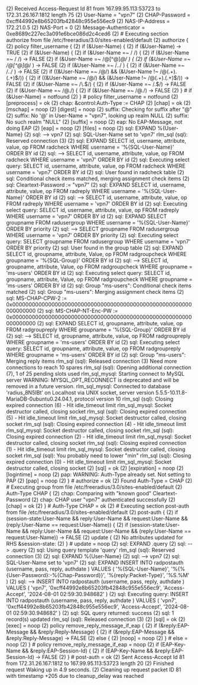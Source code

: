 (2) Received Access-Request Id 81 from 167.99.95.113:53723 to 172.31.26.167:1812 length 75
(2)   User-Name = "vpn7"
(2)   CHAP-Password = 0xcff44992e8b65203fb42848c955e556ec9
(2)   NAS-IP-Address = 172.21.0.5
(2)   NAS-Port = 0
(2)   Message-Authenticator = 0xe8689c227ec3a091e6bce086d2c4ced6
(2) # Executing section authorize from file /etc/freeradius/3.0/sites-enabled/default
(2)   authorize {
(2)     policy filter_username {
(2)       if (&User-Name) {
(2)       if (&User-Name)  -> TRUE
(2)       if (&User-Name)  {
(2)         if (&User-Name =~ / /) {
(2)         if (&User-Name =~ / /)  -> FALSE
(2)         if (&User-Name =~ /@[^@]*@/ ) {
(2)         if (&User-Name =~ /@[^@]*@/ )  -> FALSE
(2)         if (&User-Name =~ /\.\./ ) {
(2)         if (&User-Name =~ /\.\./ )  -> FALSE
(2)         if ((&User-Name =~ /@/) && (&User-Name !~ /@(.+)\.(.+)$/))  {
(2)         if ((&User-Name =~ /@/) && (&User-Name !~ /@(.+)\.(.+)$/))   -> FALSE
(2)         if (&User-Name =~ /\.$/)  {
(2)         if (&User-Name =~ /\.$/)   -> FALSE
(2)         if (&User-Name =~ /@\./)  {
(2)         if (&User-Name =~ /@\./)   -> FALSE
(2)       } # if (&User-Name)  = notfound
(2)     } # policy filter_username = notfound
(2)     [preprocess] = ok
(2) chap:   &control:Auth-Type := CHAP
(2)     [chap] = ok
(2)     [mschap] = noop
(2)     [digest] = noop
(2) suffix: Checking for suffix after "@"
(2) suffix: No '@' in User-Name = "vpn7", looking up realm NULL
(2) suffix: No such realm "NULL"
(2)     [suffix] = noop
(2) eap: No EAP-Message, not doing EAP
(2)     [eap] = noop
(2)     [files] = noop
(2) sql: EXPAND %{User-Name}
(2) sql:    --> vpn7
(2) sql: SQL-User-Name set to 'vpn7'
rlm_sql (sql): Reserved connection (3)
(2) sql: EXPAND SELECT id, username, attribute, value, op FROM radcheck WHERE username = '%{SQL-User-Name}' ORDER BY id
(2) sql:    --> SELECT id, username, attribute, value, op FROM radcheck WHERE username = 'vpn7' ORDER BY id
(2) sql: Executing select query: SELECT id, username, attribute, value, op FROM radcheck WHERE username = 'vpn7' ORDER BY id
(2) sql: User found in radcheck table
(2) sql: Conditional check items matched, merging assignment check items
(2) sql:   Cleartext-Password := "vpn7"
(2) sql: EXPAND SELECT id, username, attribute, value, op FROM radreply WHERE username = '%{SQL-User-Name}' ORDER BY id
(2) sql:    --> SELECT id, username, attribute, value, op FROM radreply WHERE username = 'vpn7' ORDER BY id
(2) sql: Executing select query: SELECT id, username, attribute, value, op FROM radreply WHERE username = 'vpn7' ORDER BY id
(2) sql: EXPAND SELECT groupname FROM radusergroup WHERE username = '%{SQL-User-Name}' ORDER BY priority
(2) sql:    --> SELECT groupname FROM radusergroup WHERE username = 'vpn7' ORDER BY priority
(2) sql: Executing select query: SELECT groupname FROM radusergroup WHERE username = 'vpn7' ORDER BY priority
(2) sql: User found in the group table
(2) sql: EXPAND SELECT id, groupname, attribute, Value, op FROM radgroupcheck WHERE groupname = '%{SQL-Group}' ORDER BY id
(2) sql:    --> SELECT id, groupname, attribute, Value, op FROM radgroupcheck WHERE groupname = 'ms-users' ORDER BY id
(2) sql: Executing select query: SELECT id, groupname, attribute, Value, op FROM radgroupcheck WHERE groupname = 'ms-users' ORDER BY id
(2) sql: Group "ms-users": Conditional check items matched
(2) sql: Group "ms-users": Merging assignment check items
(2) sql:   MS-CHAP-CPW-2 := 0x0000000000000000000000000000000000000000000000000000000000000000
(2) sql:   MS-CHAP-NT-Enc-PW := 0x0000000000000000000000000000000000000000000000000000000000000000
(2) sql: EXPAND SELECT id, groupname, attribute, value, op FROM radgroupreply WHERE groupname = '%{SQL-Group}' ORDER BY id
(2) sql:    --> SELECT id, groupname, attribute, value, op FROM radgroupreply WHERE groupname = 'ms-users' ORDER BY id
(2) sql: Executing select query: SELECT id, groupname, attribute, value, op FROM radgroupreply WHERE groupname = 'ms-users' ORDER BY id
(2) sql: Group "ms-users": Merging reply items
rlm_sql (sql): Released connection (3)
Need more connections to reach 10 spares
rlm_sql (sql): Opening additional connection (7), 1 of 25 pending slots used
rlm_sql_mysql: Starting connect to MySQL server
WARNING: MYSQL_OPT_RECONNECT is deprecated and will be removed in a future version.
rlm_sql_mysql: Connected to database 'radius_8N5IBt' on Localhost via UNIX socket, server version 5.5.5-10.11.8-MariaDB-0ubuntu0.24.04.1, protocol version 10
rlm_sql (sql): Closing expired connection (6) - Hit idle_timeout limit
rlm_sql_mysql: Socket destructor called, closing socket
rlm_sql (sql): Closing expired connection (5) - Hit idle_timeout limit
rlm_sql_mysql: Socket destructor called, closing socket
rlm_sql (sql): Closing expired connection (4) - Hit idle_timeout limit
rlm_sql_mysql: Socket destructor called, closing socket
rlm_sql (sql): Closing expired connection (2) - Hit idle_timeout limit
rlm_sql_mysql: Socket destructor called, closing socket
rlm_sql (sql): Closing expired connection (1) - Hit idle_timeout limit
rlm_sql_mysql: Socket destructor called, closing socket
rlm_sql (sql): You probably need to lower "min"
rlm_sql (sql): Closing expired connection (0) - Hit idle_timeout limit
rlm_sql_mysql: Socket destructor called, closing socket
(2)     [sql] = ok
(2)     [expiration] = noop
(2)     [logintime] = noop
(2) pap: WARNING: Auth-Type already set.  Not setting to PAP
(2)     [pap] = noop
(2)   } # authorize = ok
(2) Found Auth-Type = CHAP
(2) # Executing group from file /etc/freeradius/3.0/sites-enabled/default
(2)   Auth-Type CHAP {
(2) chap: Comparing with "known good" Cleartext-Password
(2) chap: CHAP user "vpn7" authenticated successfully
(2)     [chap] = ok
(2)   } # Auth-Type CHAP = ok
(2) # Executing section post-auth from file /etc/freeradius/3.0/sites-enabled/default
(2)   post-auth {
(2)     if (session-state:User-Name && reply:User-Name && request:User-Name && (reply:User-Name == request:User-Name)) {
(2)     if (session-state:User-Name && reply:User-Name && request:User-Name && (reply:User-Name == request:User-Name))  -> FALSE
(2)     update {
(2)       No attributes updated for RHS &session-state:
(2)     } # update = noop
(2) sql: EXPAND .query
(2) sql:    --> .query
(2) sql: Using query template 'query'
rlm_sql (sql): Reserved connection (3)
(2) sql: EXPAND %{User-Name}
(2) sql:    --> vpn7
(2) sql: SQL-User-Name set to 'vpn7'
(2) sql: EXPAND INSERT INTO radpostauth (username, pass, reply, authdate ) VALUES ( '%{SQL-User-Name}', '%{%{User-Password}:-%{Chap-Password}}', '%{reply:Packet-Type}', '%S.%M' )
(2) sql:    --> INSERT INTO radpostauth (username, pass, reply, authdate ) VALUES ( 'vpn7', '0xcff44992e8b65203fb42848c955e556ec9', 'Access-Accept', '2024-08-01 02:59:30.948682' )
(2) sql: Executing query: INSERT INTO radpostauth (username, pass, reply, authdate ) VALUES ( 'vpn7', '0xcff44992e8b65203fb42848c955e556ec9', 'Access-Accept', '2024-08-01 02:59:30.948682' )
(2) sql: SQL query returned: success
(2) sql: 1 record(s) updated
rlm_sql (sql): Released connection (3)
(2)     [sql] = ok
(2)     [exec] = noop
(2)     policy remove_reply_message_if_eap {
(2)       if (&reply:EAP-Message && &reply:Reply-Message) {
(2)       if (&reply:EAP-Message && &reply:Reply-Message)  -> FALSE
(2)       else {
(2)         [noop] = noop
(2)       } # else = noop
(2)     } # policy remove_reply_message_if_eap = noop
(2)     if (EAP-Key-Name && &reply:EAP-Session-Id) {
(2)     if (EAP-Key-Name && &reply:EAP-Session-Id)  -> FALSE
(2)   } # post-auth = ok
(2) Sent Access-Accept Id 81 from 172.31.26.167:1812 to 167.99.95.113:53723 length 20
(2) Finished request
Waking up in 4.9 seconds.
(2) Cleaning up request packet ID 81 with timestamp +205 due to cleanup_delay was reached